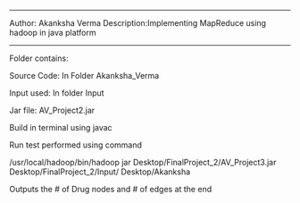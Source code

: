 **************************************************
Author: Akanksha Verma
Description:Implementing MapReduce using hadoop in java platform
****************************************************
Folder contains:

Source Code: In Folder Akanksha_Verma 

Input used: In folder Input

Jar file: AV_Project2.jar

Build in terminal using javac

Run test performed using command

/usr/local/hadoop/bin/hadoop jar Desktop/FinalProject_2/AV_Project3.jar Desktop/FinalProject_2/Input/ Desktop/Akanksha
 
Outputs the # of Drug nodes and # of edges at the end
